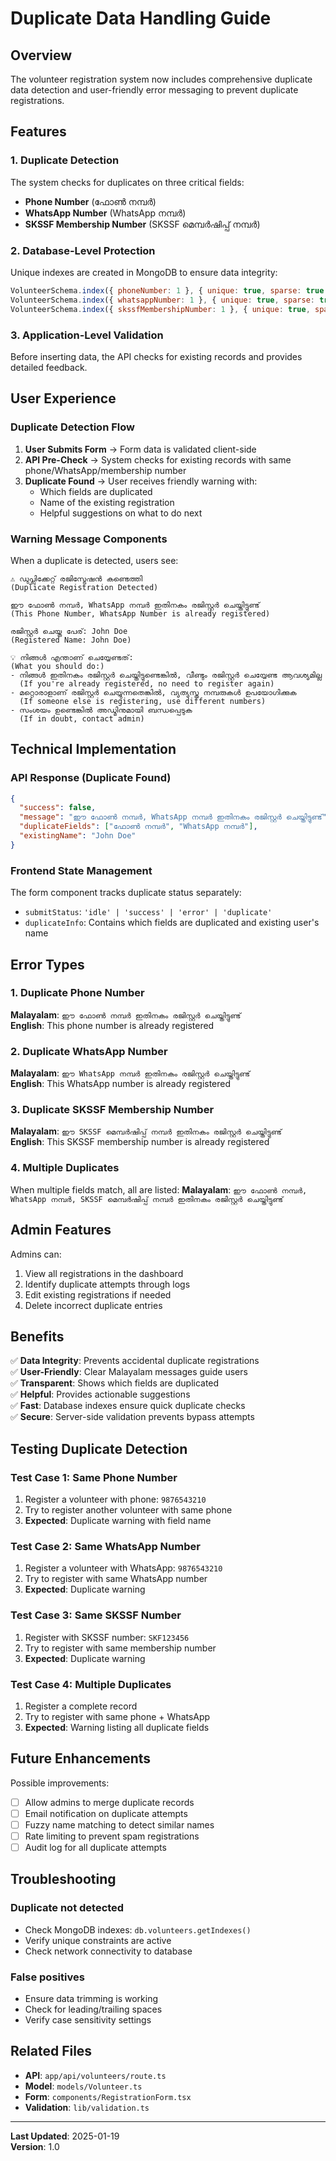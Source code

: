 # Duplicate Data Handling Guide

## Overview
The volunteer registration system now includes comprehensive duplicate data detection and user-friendly error messaging to prevent duplicate registrations.

## Features

### 1. **Duplicate Detection**
The system checks for duplicates on three critical fields:
- **Phone Number** (ഫോൺ നമ്പർ)
- **WhatsApp Number** (WhatsApp നമ്പർ)
- **SKSSF Membership Number** (SKSSF മെമ്പർഷിപ്പ് നമ്പർ)

### 2. **Database-Level Protection**
Unique indexes are created in MongoDB to ensure data integrity:
```javascript
VolunteerSchema.index({ phoneNumber: 1 }, { unique: true, sparse: true });
VolunteerSchema.index({ whatsappNumber: 1 }, { unique: true, sparse: true });
VolunteerSchema.index({ skssfMembershipNumber: 1 }, { unique: true, sparse: true });
```

### 3. **Application-Level Validation**
Before inserting data, the API checks for existing records and provides detailed feedback.

## User Experience

### Duplicate Detection Flow

1. **User Submits Form** → Form data is validated client-side
2. **API Pre-Check** → System checks for existing records with same phone/WhatsApp/membership number
3. **Duplicate Found** → User receives friendly warning with:
   - Which fields are duplicated
   - Name of the existing registration
   - Helpful suggestions on what to do next

### Warning Message Components

When a duplicate is detected, users see:

```
⚠️ ഡുപ്ലിക്കേറ്റ് രജിസ്ട്രേഷൻ കണ്ടെത്തി
(Duplicate Registration Detected)

ഈ ഫോൺ നമ്പർ, WhatsApp നമ്പർ ഇതിനകം രജിസ്റ്റർ ചെയ്തിട്ടുണ്ട്
(This Phone Number, WhatsApp Number is already registered)

രജിസ്റ്റർ ചെയ്ത പേര്: John Doe
(Registered Name: John Doe)

💡 നിങ്ങൾ എന്താണ് ചെയ്യേണ്ടത്:
(What you should do:)
- നിങ്ങൾ ഇതിനകം രജിസ്റ്റർ ചെയ്തിട്ടുണ്ടെങ്കിൽ, വീണ്ടും രജിസ്റ്റർ ചെയ്യേണ്ട ആവശ്യമില്ല
  (If you're already registered, no need to register again)
- മറ്റൊരാളാണ് രജിസ്റ്റർ ചെയ്യുന്നതെങ്കിൽ, വ്യത്യസ്ത നമ്പരുകൾ ഉപയോഗിക്കുക
  (If someone else is registering, use different numbers)
- സംശയം ഉണ്ടെങ്കിൽ അഡ്മിനുമായി ബന്ധപ്പെടുക
  (If in doubt, contact admin)
```

## Technical Implementation

### API Response (Duplicate Found)
```json
{
  "success": false,
  "message": "ഈ ഫോൺ നമ്പർ, WhatsApp നമ്പർ ഇതിനകം രജിസ്റ്റർ ചെയ്തിട്ടുണ്ട്",
  "duplicateFields": ["ഫോൺ നമ്പർ", "WhatsApp നമ്പർ"],
  "existingName": "John Doe"
}
```

### Frontend State Management
The form component tracks duplicate status separately:
- `submitStatus`: `'idle' | 'success' | 'error' | 'duplicate'`
- `duplicateInfo`: Contains which fields are duplicated and existing user's name

## Error Types

### 1. Duplicate Phone Number
**Malayalam**: `ഈ ഫോൺ നമ്പർ ഇതിനകം രജിസ്റ്റർ ചെയ്തിട്ടുണ്ട്`  
**English**: This phone number is already registered

### 2. Duplicate WhatsApp Number
**Malayalam**: `ഈ WhatsApp നമ്പർ ഇതിനകം രജിസ്റ്റർ ചെയ്തിട്ടുണ്ട്`  
**English**: This WhatsApp number is already registered

### 3. Duplicate SKSSF Membership Number
**Malayalam**: `ഈ SKSSF മെമ്പർഷിപ്പ് നമ്പർ ഇതിനകം രജിസ്റ്റർ ചെയ്തിട്ടുണ്ട്`  
**English**: This SKSSF membership number is already registered

### 4. Multiple Duplicates
When multiple fields match, all are listed:
**Malayalam**: `ഈ ഫോൺ നമ്പർ, WhatsApp നമ്പർ, SKSSF മെമ്പർഷിപ്പ് നമ്പർ ഇതിനകം രജിസ്റ്റർ ചെയ്തിട്ടുണ്ട്`

## Admin Features

Admins can:
1. View all registrations in the dashboard
2. Identify duplicate attempts through logs
3. Edit existing registrations if needed
4. Delete incorrect duplicate entries

## Benefits

✅ **Data Integrity**: Prevents accidental duplicate registrations  
✅ **User-Friendly**: Clear Malayalam messages guide users  
✅ **Transparent**: Shows which fields are duplicated  
✅ **Helpful**: Provides actionable suggestions  
✅ **Fast**: Database indexes ensure quick duplicate checks  
✅ **Secure**: Server-side validation prevents bypass attempts  

## Testing Duplicate Detection

### Test Case 1: Same Phone Number
1. Register a volunteer with phone: `9876543210`
2. Try to register another volunteer with same phone
3. **Expected**: Duplicate warning with field name

### Test Case 2: Same WhatsApp Number
1. Register a volunteer with WhatsApp: `9876543210`
2. Try to register with same WhatsApp number
3. **Expected**: Duplicate warning

### Test Case 3: Same SKSSF Number
1. Register with SKSSF number: `SKF123456`
2. Try to register with same membership number
3. **Expected**: Duplicate warning

### Test Case 4: Multiple Duplicates
1. Register a complete record
2. Try to register with same phone + WhatsApp
3. **Expected**: Warning listing all duplicate fields

## Future Enhancements

Possible improvements:
- [ ] Allow admins to merge duplicate records
- [ ] Email notification on duplicate attempts
- [ ] Fuzzy name matching to detect similar names
- [ ] Rate limiting to prevent spam registrations
- [ ] Audit log for all duplicate attempts

## Troubleshooting

### Duplicate not detected
- Check MongoDB indexes: `db.volunteers.getIndexes()`
- Verify unique constraints are active
- Check network connectivity to database

### False positives
- Ensure data trimming is working
- Check for leading/trailing spaces
- Verify case sensitivity settings

## Related Files

- **API**: `app/api/volunteers/route.ts`
- **Model**: `models/Volunteer.ts`
- **Form**: `components/RegistrationForm.tsx`
- **Validation**: `lib/validation.ts`

---

**Last Updated**: 2025-01-19  
**Version**: 1.0
